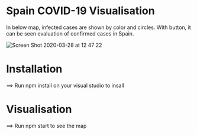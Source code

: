 # Spain COVID-19 Visualisation

In below map, infected cases are shown by color and circles. With button, it can be seen evaluation of confirmed cases in Spain. 

![Screen Shot 2020-03-28 at 12 47 22](https://user-images.githubusercontent.com/35189163/77822655-06b44f80-70f5-11ea-9e1b-878e45a7ed1f.png)

# Installation

==> Run npm install on your visual studio to insall 

# Visualisation

==> Run npm start to see the map

